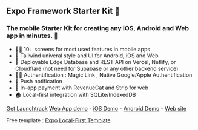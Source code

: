 ## Expo Framework Starter Kit 🚀

### The mobile Starter Kit for creating any iOS, Android and Web app in minutes.  🚀

- 🙋‍♀️ 10+ screens for most used features in mobile apps
- 🌈 Tailwind univeral style and UI for Android, iOS and Web
- 💽 Deployable Edge Database and REST API on Vercel, Netlify, or Cloudflare (not need for Supabase or any other backend service)
- 👩‍💻 Authentification : Magic Link , Native Google/Apple Authentification
- 🍿 Push notification
- 🧙 In-app payment with RevenueCat and Strip for web
- 🏠 Local-first integration with SQLite/IndexedDB


[Get Launchtrack]( https://launchtrack.dev) [Web App demo]( https://demo.launchtrack.dev) - [iOS Demo](https://appetize.io/app/norj4dwprifbk2dab5dfo6n2xq) - [Android Demo](https://appetize.io/app/cog3kwzczzchuy573agrthxrke) - [Web site]( https://launchtrack.dev)


Free template : 
[Expo Local-First Template](https://github.com/expostarter/expo-starter)
